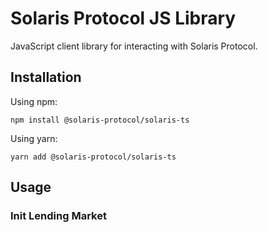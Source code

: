 # Solaris Protocol JS Library

JavaScript client library for interacting with Solaris Protocol.

## Installation

Using npm:

```
npm install @solaris-protocol/solaris-ts
```

Using yarn:

```
yarn add @solaris-protocol/solaris-ts
```

## Usage

### Init Lending Market